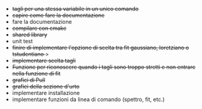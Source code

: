 - <del>tagli per una stessa variabile in un unico comando</del>
- <del>capire come fare la documentazione </del>
- fare la documentazione
- <del>compilare con cmake</del>
- <del>shared library</del>
- unit test
- <del>finire di implementare l'opzione di scelta tra fit gaussiano, loretziano o tstudentiano </del>>
- <del>implementare scelta tagli</del>
- <del> Funzione per riconoscere quando i tagli sono troppo stretti e non entrare nella funzione di fit</del>
- <del>grafici di Pull</del>
- <del>grafici della sezione d'urto</del>
- implementare installazione
- implementare funzioni da linea di comando (spettro, fit, etc.)